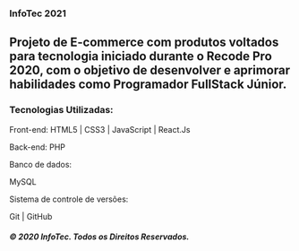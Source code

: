 ### InfoTec 2021

## Projeto de E-commerce com produtos voltados para tecnologia iniciado durante o Recode Pro 2020, com o objetivo de desenvolver e aprimorar habilidades como Programador FullStack Júnior.

### Tecnologias Utilizadas:

Front-end: HTML5 | CSS3 | JavaScript | React.Js

Back-end: PHP

Banco de dados:

MySQL

Sistema de controle de versões:

Git | GitHub

##### © 2020 InfoTec. Todos os Direitos Reservados.